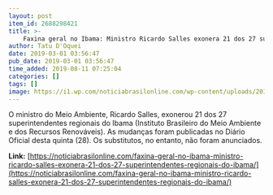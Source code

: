 ```yaml
---
layout: post
item_id: 2688298421
title: >-
    Faxina geral no Ibama: Ministro Ricardo Salles exonera 21 dos 27 superintendentes regionais do Ibama
author: Tatu D'Oquei
date: 2019-03-01 03:56:47
pub_date: 2019-03-01 03:56:47
time_added: 2019-08-11 07:25:04
categories: []
tags: []
image: https://i1.wp.com/noticiabrasilonline.com/wp-content/uploads/2019/03/cms-image-000616457.jpg?fit=1200%2C800&ssl=1
---
```


O ministro do Meio Ambiente, Ricardo Salles, exonerou 21 dos 27 superintendentes regionais do Ibama (Instituto Brasileiro do Meio Ambiente e dos Recursos Renováveis). As mudanças foram publicadas no Diário Oficial desta quinta (28). Os substitutos, no entanto, não foram anunciados.

**Link:** [https://noticiabrasilonline.com/faxina-geral-no-ibama-ministro-ricardo-salles-exonera-21-dos-27-superintendentes-regionais-do-ibama/](https://noticiabrasilonline.com/faxina-geral-no-ibama-ministro-ricardo-salles-exonera-21-dos-27-superintendentes-regionais-do-ibama/)

